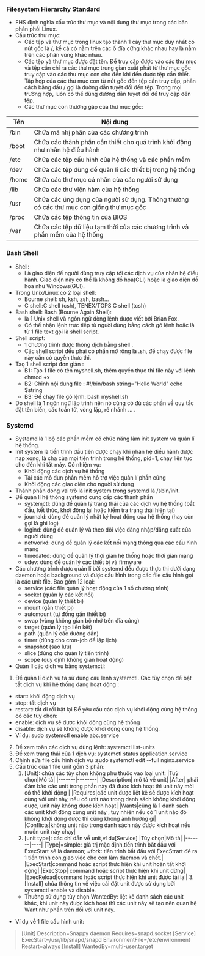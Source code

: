 ### Filesystem Hierarchy Standard 
- FHS định nghĩa cấu trúc thư mục và nội dung thư mục trong các bản phân phối Linux.
- Cấu trúc thư mục:
   + Các tệp và thư mục trong linux tạo thành 1 cây thư mục duy nhất có nút gốc là /, kể cả có nằm trên các ổ đĩa cứng khác nhau hay là nằm trên các phân vùng khác nhau.
   + Các tệp và thư mục được đặt tên. Để truy cập được vào các thư mục và tệp cần chỉ ra các thư mục trung gian xuất phát từ thư mục gốc truy cập vào các thư mục con cho đến khi đến được tệp cần thiết. Tập hợp của các thư mục con từ nút gốc đến tệp cần truy cập, phân cách bằng dấu / gọi là đường dẫn tuyệt đối đến tệp. Trong mọi trường hợp, luôn có thể dùng đường dẫn tuyệt đối để truy cập đến tệp.
   + Các thư mục con thường gặp của thư mục gốc:

|Tên | Nội dung|
|---|---------|
|/bin|Chứa mã nhị phân của các chương trình|
|/boot|Chứa các thành phần cần thiết cho quá trình khởi động như nhân hệ điều hành|
|/etc|Chứa các tệp cấu hình của hệ thống và các phần mềm|
|/dev|Chứa các tệp dùng để quản lí các thiết bị trong hệ thống|
|/home|Chứa các thư mục cá nhân của các người sử dụng|
|/lib|Chứa các thư viện hàm của hệ thống|
|/usr|Chứa các úng dụng của người sử dụng. Thông thường có các thư mục con giống thư mục gốc|
|/proc|Chứa các tệp thông tin của BIOS|
|/var|Chứa các tệp dữ liệu tạm thời của các chương trình và phần mềm của hệ thống|
 
### Bash Shell
- Shell:
  + Là giao diện để người dùng truy cập tới các dịch vụ của nhân hệ điều hành. Giao diện này có thể là không đồ họa(CLI) hoặc là giao diện đồ họa như Windows(GUI).
- Trong Unix/Linux có 2 loại shell:
   + Bourne shell: sh, ksh, zsh, bash…
   + C shell:C shell (csh), TENEX/TOPS C shell (tcsh)
- Bash shell: Bash (Bourne Again Shell): 
  + là 1 Unix shell và ngôn ngữ dòng lệnh được viết bởi Brian Fox.
  + Có thể nhận lệnh trực tiếp từ người dùng bằng cách gõ lệnh hoặc là từ 1 file text gọi là shell script.
- Shell script: 
  + 1 chương trình được thông dịch bằng shell .
  + Các shell script đều phải có phần mở rộng là .sh, để chạy được file này cần có quyền thưc thi. 
- Taọ 1 shell script đơn giản :
   + B1: Tạo 1 file có tên myshell.sh, thêm quyền thực thi file này với lệnh chmod +x
   + B2: Chỉnh nội dung file :
   #!/bin/bash
   string="Hello World"
   echo $string 
   + B3: Để chạy file gõ lệnh: bash myshell.sh 
- Do shell là 1 ngôn ngữ lâp trình nên nó cũng có đủ các phần về quy tắc đặt tên biến, các toán tử, vòng lặp, rẽ nhánh ... .
### Systemd
- Systemd là 1 bộ các phần mềm có chức năng làm init system và quản lí hệ thống.
- Init system là tiến trình đầu tiên được chạy khi nhân hệ điều hành được nạp xong, là cha của mọi tiến trình trong hệ thống, pid=1, chạy liên tục cho đến khi tắt máy. Có nhiệm vụ:
  + Khởi động các dịch vụ hệ thống
  + Tải các mô đun phần mềm hỗ trợ việc quản lí phần cứng
  + Khởi động các giao diện cho người sử dụng
- Thành phần đóng vai trò là init system trong systemd là /sbin/init.
- Để quản lí hệ thống systemd cung cấp các thành phần 
  + systemctl: dùng để quản lý trạng thái của các dịch vụ hệ thống (bắt đầu, kết thúc, khởi động lại hoặc kiểm tra trạng thái hiện tại)
  + journald: dùng để quản lý nhật ký hoạt động của hệ thống (hay còn gọi là ghi log)
  + logind: dùng để quản lý và theo dõi việc đăng nhập/đăng xuất của người dùng
  + networkd: dùng để quản lý các kết nối mạng thông qua các cấu hình mạng
  + timedated: dùng để quản lý thời gian hệ thống hoặc thời gian mạng
  + udev: dùng để quản lý các thiết bị và firmware
- Các chương trình được quản lí bởi systemd đều được thực thi dưới dạng daemon 
hoặc background và được cấu hình trong các file cấu hình gọi là các unit file. Bao gồm 12 loại:
  + service (các file quản lý hoạt động của 1 số chương trình)
  + socket (quản lý các kết nối)
  + device (quản lý thiết bị)
  + mount (gắn thiết bị)
  + automount (tự đống gắn thiết bị)
  + swap (vùng không gian bộ nhớ trên đĩa cứng)
  + target (quản lý tạo liên kết)
  + path (quản lý các đường dẫn)
  + timer (dùng cho cron-job để lập lịch)
  + snapshot (sao lưu)
  + slice (dùng cho quản lý tiến trình)
  + scope (quy định không gian hoạt động)
- Quàn lí các dịch vụ bằng systemctl:
1. Để quản lí dịch vụ ta sử dụng câu lệnh systemctl.
Các tùy chọn để bật tắt dich vụ khi hệ thống đang hoạt động :
  + start: khởi động dịch vụ
  + stop: tắt dịch vụ
  + restart: tắt đi rồi bật lại 
Để yêu cầu các dịch vụ khởi động cùng hệ thống có các tùy chọn:
  + enable: dịch vụ sẽ được khỏi động cùng hệ thống
  + disable: dịch vụ sẽ không được khởi động cùng hệ thống.
  + Ví dụ: sudo systemctl enable abc.service
2. Để xem toàn các dịch vụ dùng lệnh: systemctl list-units
3. Để xem trạng thái của 1 dịch vụ: systemctl status application.service
4. Chỉnh sửa file cấu hình dịch vụ :sudo systemctl edit --full nginx.service
5. Cấu trúc của 1 file unit gồm 3 phần:
   1. [Unit]: chứa các tùy chọn không phụ thuộc vào loại unit:
      |Tuỳ chọn|Mô tả|
      |-------|--------|
      |Description| mô tả về unit|
      |After| phải đảm bảo các unit trong phần này đã đươc kích hoạt thì unit này mời có thể khởi động |
      |Requires|các unit được liệt kê sẽ được kích hoạt cùng với unit này, nếu có unit nào trong danh sách không khởi động được, unit này không được kích hoạt|
      |Wants|cũng là 1 danh sách các unit khởi động cùng unit này , tuy nhiên nếu có 1 unit nào đó không khởi động được thì cũng không ảnh hưởng gì|
      |Conflicts|không unit nào trong danh sách này được kích hoạt nếu muốn unit này chạy|
    2. [unit type]: các chỉ dẫn về unit,ví dụ[Service]
       |Tùy chọn|Mô tả|
       |-------|----|
       |Type|=simple: giá trị mặc định,tiến trình bắt đầu với ExecStart sẽ là daemon; =fork: tiến trình bắt đầu với ExecStrart đẻ ra 1 tiến trình con,giao việc cho con làm daemon và chết.|
       |ExecStart|command hoặc script thực hiện khi unit hoàn tất khởi động|
       |ExecStop| command hoặc script thực hiện khi unit dừng|
       |ExecReload|command hoặc script thực hiện khi unit được tải lại|
   3.[Install] chứa thông tin về việc cài đặt unit được sử dụng bởi systemctl enable và disable.
    - Thường sử dụng tùy chọn WantedBy: liệt kê danh sách các unit khác, khi unit này được kích hoạt thì các unit này sẽ tạo nên quan hệ Want như phần trên đối với unit này.
- Ví dụ về 1 file cấu hình unit:
>[Unit]
Description=Snappy daemon
Requires=snapd.socket
>[Service]
ExecStart=/usr/lib/snapd/snapd
EnvironmentFile=/etc/environment
Restart=always
>[Install]
WantedBy=multi-user.target


       
